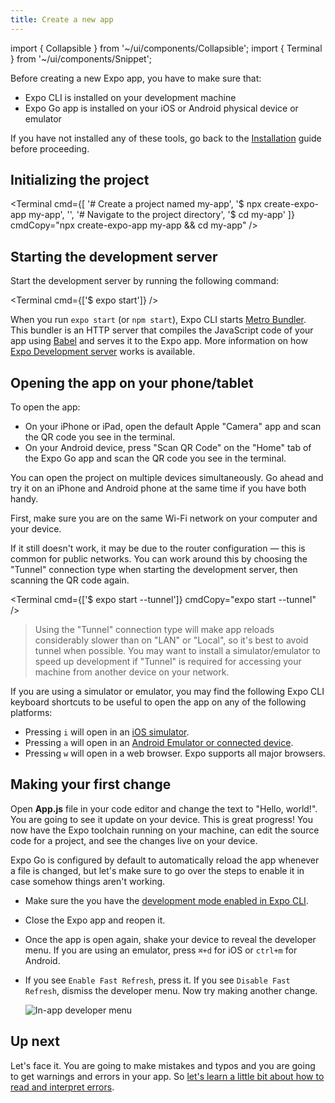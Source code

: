 ```yaml
---
title: Create a new app
---
```


import { Collapsible } from '~/ui/components/Collapsible';
import { Terminal } from '~/ui/components/Snippet';

Before creating a new Expo app, you have to make sure that:
- Expo CLI is installed on your development machine
- Expo Go app is installed on your iOS or Android physical device or emulator

If you have not installed any of these tools, go back to the [Installation](/get-started/installation) guide before proceeding.

## Initializing the project

<Terminal cmd={[
  '# Create a project named my-app',
  '$ npx create-expo-app my-app',
  '',
  '# Navigate to the project directory',
  '$ cd my-app'
]} cmdCopy="npx create-expo-app my-app && cd my-app" />

## Starting the development server

Start the development server by running the following command:

<Terminal cmd={['$ expo start']} />

When you run `expo start` (or `npm start`), Expo CLI starts [Metro Bundler](/guides/how-expo-works/#metro-bundler). This bundler is an HTTP server that compiles the JavaScript code of your app using [Babel](https://babeljs.io/) and serves it to the Expo app. More information on how [Expo Development server](/guides/how-expo-works/#expo-development-server) works is available.

## Opening the app on your phone/tablet

To open the app:

- On your iPhone or iPad, open the default Apple "Camera" app and scan the QR code you see in the terminal.
- On your Android device, press "Scan QR Code" on the "Home" tab of the Expo Go app and scan the QR code you see in the terminal.

You can open the project on multiple devices simultaneously. Go ahead and try it on an iPhone and Android phone at the same time if you have both handy.

<Collapsible summary="Is the app not loading on your device?">

First, make sure you are on the same Wi-Fi network on your computer and your device.

If it still doesn't work, it may be due to the router configuration &mdash; this is common for public networks. You can work around this by choosing the "Tunnel" connection type when starting the development server, then scanning the QR code again.

<Terminal cmd={['$ expo start --tunnel']} cmdCopy="expo start --tunnel" />

> Using the "Tunnel" connection type will make app reloads considerably slower than on "LAN" or "Local", so it's best to avoid tunnel when possible. You may want to install a simulator/emulator to speed up development if "Tunnel" is required for accessing your machine from another device on your network.

</Collapsible>

<Collapsible summary="Using a simulator or emulator?">

If you are using a simulator or emulator, you may find the following Expo CLI keyboard shortcuts to be useful to open the app on any of the following platforms:

- Pressing `i` will open in an [iOS simulator](/workflow/ios-simulator).
- Pressing `a` will open in an [Android Emulator or connected device](/workflow/android-studio-emulator).
- Pressing `w` will open in a web browser. Expo supports all major browsers.

</Collapsible>

## Making your first change

Open **App.js** file in your code editor and change the text to "Hello, world!". You are going to see it update on your device. This is great progress! You now have the Expo toolchain running on your machine, can edit the source code for a project, and see the changes live on your device.

<Collapsible summary="Are the changes not showing up on your device?">

Expo Go is configured by default to automatically reload the app whenever a file is changed, but let's make sure to go over the steps to enable it in case somehow things aren't working.

- Make sure the you have the [development mode enabled in Expo CLI](/workflow/development-mode#development-mode).
- Close the Expo app and reopen it.
- Once the app is open again, shake your device to reveal the developer menu. If you are using an emulator, press `⌘+d` for iOS or `ctrl+m` for Android.
- If you see `Enable Fast Refresh`, press it. If you see `Disable Fast Refresh`, dismiss the developer menu. Now try making another change.

  ![In-app developer menu](/static/images/developer-menu.png)

</Collapsible>

## Up next

Let's face it. You are going to make mistakes and typos and you are going to get warnings and errors in your app. So [let's learn a little bit about how to read and interpret errors](/get-started/errors).
